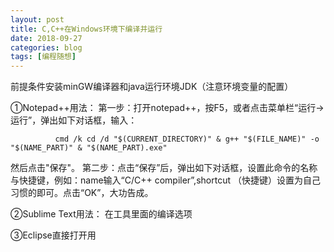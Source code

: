 ```yaml
---
layout: post
title: C,C++在Windows环境下编译并运行
date: 2018-09-27
categories: blog
tags: [编程随想]
---
```

前提条件安装minGW编译器和java运行环境JDK（注意环境变量的配置）

①Notepad++用法：
第一步：打开notepad++，按F5，或者点击菜单栏“运行->运行”，弹出如下对话框，输入：

              cmd /k cd /d "$(CURRENT_DIRECTORY)" & g++ "$(FILE_NAME)" -o "$(NAME_PART)" & "$(NAME_PART).exe"

然后点击"保存"。
第二步：点击“保存”后，弹出如下对话框，设置此命令的名称与快捷键，例如：name输入“C/C++ compiler”,shortcut （快捷键）设置为自己习惯的即可。点击“OK”，大功告成。

②Sublime Text用法：
                 在工具里面的编译选项

③Eclipse直接打开用				 

